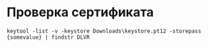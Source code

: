 # Проверка сертификата
```
keytool -list -v -keystore Downloads\keystore.pt12 -storepass {somevalue} | findstr DLVR
```